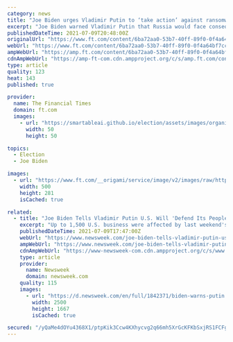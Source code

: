 ```yaml
---
category: news
title: "Joe Biden urges Vladimir Putin to ‘take action’ against ransomware hackers"
excerpt: "Joe Biden warned Vladimir Putin that Russia would face consequences if it failed to act against hackers behind a spate of ransomware attacks, saying the US would take “any necessary action” to protect its people and infrastructure."
publishedDateTime: 2021-07-09T20:48:00Z
originalUrl: "https://www.ft.com/content/6ba72aa0-53b7-40ff-89f0-0f4a64bf7cc2"
webUrl: "https://www.ft.com/content/6ba72aa0-53b7-40ff-89f0-0f4a64bf7cc2"
ampWebUrl: "https://amp.ft.com/content/6ba72aa0-53b7-40ff-89f0-0f4a64bf7cc2"
cdnAmpWebUrl: "https://amp-ft-com.cdn.ampproject.org/c/s/amp.ft.com/content/6ba72aa0-53b7-40ff-89f0-0f4a64bf7cc2"
type: article
quality: 123
heat: 143
published: true

provider:
  name: The Financial Times
  domain: ft.com
  images:
    - url: "https://smartableai.github.io/election/assets/images/organizations/ft.com-50x50.jpg"
      width: 50
      height: 50

topics:
  - Election
  - Joe Biden

images:
  - url: "https://www.ft.com/__origami/service/image/v2/images/raw/https%3A%2F%2Fd1e00ek4ebabms.cloudfront.net%2Fproduction%2Fcffef3b2-c492-4f1a-9be1-d0f51eca2b41.jpg?source=google-amp&fit=scale-down&width=500"
    width: 500
    height: 281
    isCached: true

related:
  - title: "Joe Biden Tells Vladimir Putin U.S. Will 'Defend Its People' and Infrastructure Amid Hacks"
    excerpt: "Up to 1,500 U.S. business were affected by last weekend's ransomware attack, which was linked to Russia-based REvil hacking group."
    publishedDateTime: 2021-07-09T17:47:00Z
    webUrl: "https://www.newsweek.com/joe-biden-tells-vladimir-putin-us-will-defend-its-people-infrastructure-amid-hacks-1608413"
    ampWebUrl: "https://www.newsweek.com/joe-biden-tells-vladimir-putin-us-will-defend-its-people-infrastructure-amid-hacks-1608413?amp=1"
    cdnAmpWebUrl: "https://www-newsweek-com.cdn.ampproject.org/c/s/www.newsweek.com/joe-biden-tells-vladimir-putin-us-will-defend-its-people-infrastructure-amid-hacks-1608413?amp=1"
    type: article
    provider:
      name: Newsweek
      domain: newsweek.com
    quality: 115
    images:
      - url: "https://d.newsweek.com/en/full/1842371/biden-warns-putin.jpg"
        width: 2500
        height: 1667
        isCached: true

secured: "/yQaMe4dOYu4368X1/ptpKik3Ccw4KXhycvg2q66mh5XrGcKFKbSxjRS1FCFgoa7nHHGlcyi+3bDQwZ5LhSVBhsRLMFnWhKwf8LIBMdjYB/8RhVc6/h5Z/0v1ndNl7ro0wCP/EXhTiYzm2vYscFB1Zn+j+SsBschkSYK6ppDCPqhB/nJEP0As4v1jyehBpjaJ2jBbNh/IW5FOfn5VX5brDideAvV5Kzdhkkg0gdi3wvMeiY/3rQU/W5rUW70NV0kNRJq9z5sciGUOYk97W7w/g7C5AI71iOwyYQt25q9zDrBvbDSRFlRmsjj9/WEY6lo1Da5dptBHTIJMr8RBbN1TCHYjowZnUc9Vqt3y01KYgQ=;piDj2AZsW7RuX2uyNBaUuA=="
---
```


